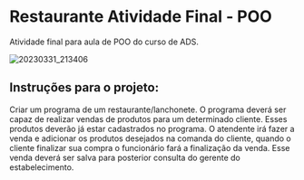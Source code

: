 # Restaurante Atividade Final - POO

Atividade final para aula de POO do curso de ADS.

![20230331_213406](https://user-images.githubusercontent.com/103771613/229256989-a8aadc0f-42f0-4cf7-8df9-0ac10568e72d.gif)

## Instruções para o projeto:
Criar um programa de um restaurante/lanchonete.
O programa deverá ser capaz de realizar vendas de produtos para um determinado cliente.
Esses produtos deverão já estar cadastrados no programa. O atendente irá fazer a venda
e adicionar os produtos desejados na comanda do cliente, quando o cliente finalizar sua 
compra o funcionário fará a finalização da venda. Esse venda deverá ser salva para posterior
consulta do gerente do estabelecimento.
